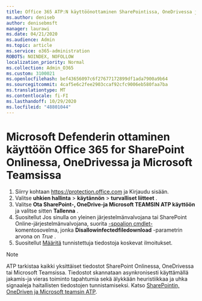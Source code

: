 ```yaml
---
title: Office 365 ATP:N käyttöönottaminen SharePointissa, OneDrivessa ja Microsoft Teamsissa
ms.author: deniseb
author: denisebmsft
manager: laurawi
ms.date: 04/21/2020
ms.audience: Admin
ms.topic: article
ms.service: o365-administration
ROBOTS: NOINDEX, NOFOLLOW
localization_priority: Normal
ms.collection: Admin_O365
ms.custom: 3100021
ms.openlocfilehash: bef43656097c6f27677172899df1ada7900a9b64
ms.sourcegitcommit: 4caf5e6c2fee2903ccaf92cfc9006eb580faa7ba
ms.translationtype: MT
ms.contentlocale: fi-FI
ms.lasthandoff: 10/29/2020
ms.locfileid: "48801044"
---
```

# <a name="enable-microsoft-defender-for-office-365-for-sharepoint-online-onedrive-and-microsoft-teams"></a>Microsoft Defenderin ottaminen käyttöön Office 365 for SharePoint Onlinessa, OneDrivessa ja Microsoft Teamsissa

1. Siirry kohtaan https://protection.office.com ja Kirjaudu sisään.
2. Valitse **uhkien hallinta**  >  **käytännön**  >  **turvalliset liitteet** .
3. Valitse **Ota SharePoint-, OneDrive-ja Microsoft TEAMSIN ATP käyttöön** ja valitse sitten **Tallenna** .
4. Suositellut Jos sinulla on yleinen järjestelmänvalvojana tai SharePoint Online-järjestelmänvalvojana, suorita [-spoalion cmdlet-](https://docs.microsoft.com/powershell/module/sharepoint-online/Set-SPOTenant?view=sharepoint-ps) komentosovelma, jonka **Disallowinfectedfiledownload** -parametrin arvona on *True* .
5. Suositellut [Määritä](https://docs.microsoft.com/microsoft-365/security/office-365-security/turn-on-atp-for-spo-odb-and-teams#set-up-alerts-for-detected-files) tunnistettuja tiedostoja koskevat ilmoitukset.

> [!NOTE]
> ATP tarkistaa kaikki yksittäiset tiedostot SharePoint Onlinessa, OneDrivessa tai Microsoft Teamsissa. Tiedostot skannataan asynkronisesti käyttämällä jakamis-ja vieras toiminto tapahtumia sekä älykkään heuristiikkaa ja uhka signaaleja haitallisten tiedostojen tunnistamiseksi. Katso [SharePointin, OneDriven ja Microsoft teamsin ATP](https://docs.microsoft.com/microsoft-365/security/office-365-security/atp-for-spo-odb-and-teams).